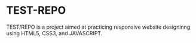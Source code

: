 # TEST-REPO
TEST/REPO is a project aimed at practicing responsive website designinng using HTML5, CSS3, and JAVASCRIPT. 
